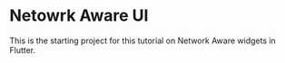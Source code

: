 # Netowrk Aware UI

This is the starting project for this tutorial on Network Aware widgets in Flutter.